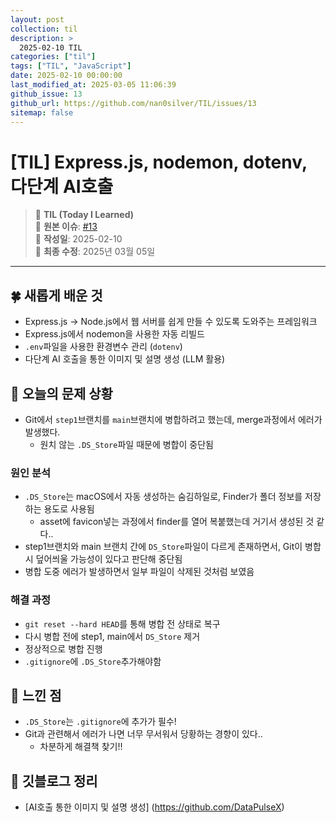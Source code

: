 ```yaml
---
layout: post
collection: til
description: >
  2025-02-10 TIL
categories: ["til"]
tags: ["TIL", "JavaScript"]
date: 2025-02-10 00:00:00
last_modified_at: 2025-03-05 11:06:39
github_issue: 13
github_url: https://github.com/nan0silver/TIL/issues/13
sitemap: false
---
```


# [TIL] Express.js, nodemon, dotenv, 다단계 AI호출

> 📝 **TIL (Today I Learned)**  
> 🔗 **원본 이슈**: [#13](https://github.com/nan0silver/TIL/issues/13)  
> 📅 **작성일**: 2025-02-10  
> 🔄 **최종 수정**: 2025년 03월 05일

---


## 🍀 새롭게 배운 것
- Express.js -> Node.js에서 웹 서버를 쉽게 만들 수 있도록 도와주는 프레임워크
- Express.js에서 nodemon을 사용한 자동 리빌드
- `.env`파일을 사용한 환경변수 관리 (`dotenv`)
- 다단계 AI 호출을 통한 이미지 및 설명 생성 (LLM 활용)

## 🍎 오늘의 문제 상황 
- Git에서 `step1`브랜치를 `main`브랜치에 병합하려고 했는데, merge과정에서 에러가 발생했다.
   - 원치 않는 `.DS_Store`파일 때문에 병합이 중단됨

### 원인 분석
- `.DS_Store`는 macOS에서 자동 생성하는 숨김하일로, Finder가 폴더 정보를 저장하는 용도로 사용됨
   - asset에 favicon넣는 과정에서 finder를 열어 복붙했는데 거기서 생성된 것 같다..
- step1브랜치와 main 브랜치 간에 `DS_Store`파일이 다르게 존재하면서, Git이 병합 시 덮어씌울 가능성이 있다고 판단해 중단됨
- 병합 도중 에러가 발생하면서 일부 파일이 삭제된 것처럼 보였음

### 해결 과정
- `git reset --hard HEAD`를 통해 병합 전 상태로 복구
- 다시 병합 전에 step1, main에서 `DS_Store` 제거
- 정상적으로 병합 진행
- `.gitignore`에 `.DS_Store`추가해야함

## 🦄 느낀 점
- `.DS_Store`는 `.gitignore`에 추가가 필수!
- Git과 관련해서 에러가 나면 너무 무서워서 당황하는 경향이 있다..
   - 차분하게 해결책 찾기!!

## 🐬 깃블로그 정리
- [AI호출 통한 이미지 및 설명 생성] (https://github.com/DataPulseX)

